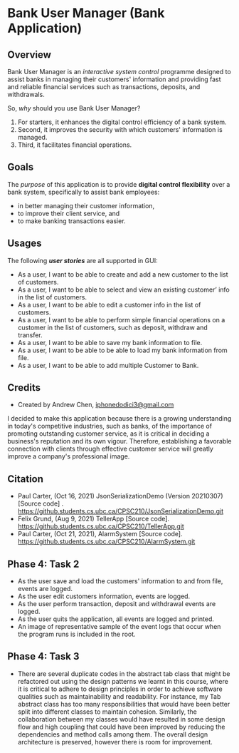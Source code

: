 # Bank User Manager (Bank Application)

## Overview

Bank User Manager is an *interactive system control* programme designed to assist banks in managing their customers'
information and providing fast and reliable financial services such as transactions, deposits, and withdrawals.

So, *why* should you use Bank User Manager?

1. For starters, it enhances the digital control efficiency of a bank system.
2. Second, it improves the security with which customers' information is managed.
3. Third, it facilitates financial operations.

## Goals

The *purpose* of this application is to provide **digital control flexibility** over a bank system, specifically to
assist bank employees:

- in better managing their customer information,
- to improve their client service, and
- to make banking transactions easier.

## Usages

The following ***user stories*** are all supported in GUI:

- As a user, I want to be able to create and add a new customer to the list of customers.
- As a user, I want to be able to select and view an existing customer’ info in the list of customers.
- As a user, I want to be able to edit a customer info in the list of customers.
- As a user, I want to be able to perform simple financial operations on a customer in the list of customers, such as
  deposit, withdraw and transfer.
- As a user, I want to be able to save my bank information to file.
- As a user, I want to be able to be able to load my bank information from file.
- As a user, I want to be able to add multiple Customer to Bank.

## Credits

- Created by Andrew Chen, iphonedodici3@gmail.com

I decided to make this application because there is a growing understanding in today's competitive industries, such as
banks, of the importance of promoting outstanding customer service, as it is critical in deciding a business's
reputation and its own vigour. Therefore, establishing a favorable connection with clients through effective customer
service will greatly improve a company's professional image.

## Citation

- Paul Carter, (Oct 16, 2021) JsonSerializationDemo (Version 20210307) [Source code]
  . https://github.students.cs.ubc.ca/CPSC210/JsonSerializationDemo.git
- Felix Grund, (Aug 9, 2021) TellerApp [Source code]. https://github.students.cs.ubc.ca/CPSC210/TellerApp.git
- Paul Carter, (Oct 21, 2021), AlarmSystem [Source code]. https://github.students.cs.ubc.ca/CPSC210/AlarmSystem.git

## Phase 4: Task 2

- As the user save and load the customers' information to and from file, events are logged.
- As the user edit customers information, events are logged.
- As the user perform transaction, deposit and withdrawal events are logged.
- As the user quits the application, all events are logged and printed.
- An image of representative sample of the event logs that occur when the program runs is included in the root.

## Phase 4: Task 3

- There are several duplicate codes in the abstract tab class that might be refactored out using the design patterns we
  learnt in this course, where it is critical to adhere to design principles in order to achieve software qualities
  such as maintainability and readability. For instance, my Tab abstract class has too many responsibilities that would
  have been better split into different classes to maintain cohesion. Similarly, the collaboration between my classes
  would have resulted in some design flow and high coupling that could have been improved by reducing the dependencies
  and method calls among them. The overall design architecture is preserved, however there is room for improvement.